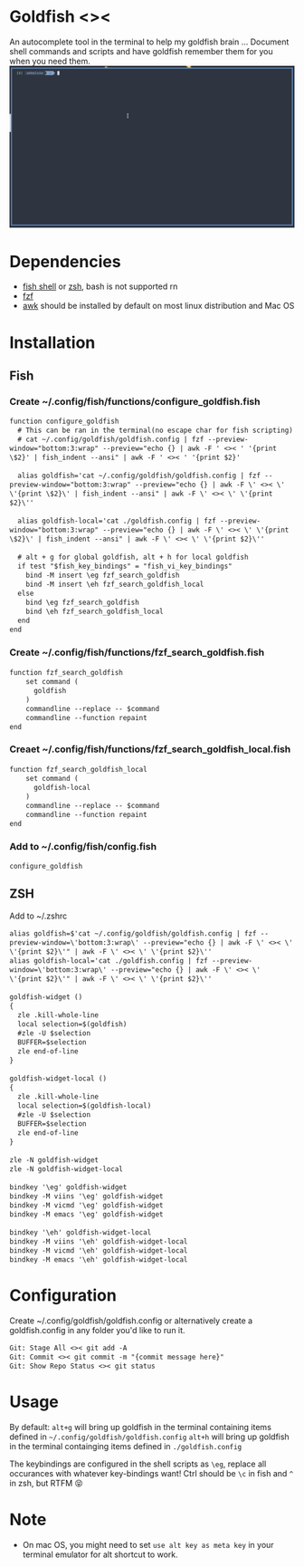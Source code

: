 # Goldfish <><

An autocomplete tool in the terminal to help my goldfish brain ... Document shell commands and scripts and have goldfish remember them for you when you need them.
![screen-gif](./assets/goldfishdemo.gif)

# Dependencies

- [fish shell](https://fishshell.com/) or [zsh](https://zsh.sourceforge.io/), bash is not supported rn
- [fzf](https://github.com/junegunn/fzf)
- [awk](https://man.archlinux.org/man/awk.1p.en) should be installed by default on most linux distribution and Mac OS

# Installation

## Fish

### Create ~/.config/fish/functions/configure_goldfish.fish

```
function configure_goldfish
  # This can be ran in the terminal(no escape char for fish scripting)
  # cat ~/.config/goldfish/goldfish.config | fzf --preview-window="bottom:3:wrap" --preview="echo {} | awk -F ' <>< ' '{print \$2}' | fish_indent --ansi" | awk -F ' <>< ' '{print $2}'

  alias goldfish='cat ~/.config/goldfish/goldfish.config | fzf --preview-window="bottom:3:wrap" --preview="echo {} | awk -F \' <>< \' \'{print \$2}\' | fish_indent --ansi" | awk -F \' <>< \' \'{print $2}\''

  alias goldfish-local='cat ./goldfish.config | fzf --preview-window="bottom:3:wrap" --preview="echo {} | awk -F \' <>< \' \'{print \$2}\' | fish_indent --ansi" | awk -F \' <>< \' \'{print $2}\''

  # alt + g for global goldfish, alt + h for local goldfish
  if test "$fish_key_bindings" = "fish_vi_key_bindings"
    bind -M insert \eg fzf_search_goldfish
    bind -M insert \eh fzf_search_goldfish_local
  else
    bind \eg fzf_search_goldfish
    bind \eh fzf_search_goldfish_local
  end
end
```

### Create ~/.config/fish/functions/fzf_search_goldfish.fish

```
function fzf_search_goldfish
    set command (
      goldfish
    )
    commandline --replace -- $command
    commandline --function repaint
end
```

### Creaet ~/.config/fish/functions/fzf_search_goldfish_local.fish

```
function fzf_search_goldfish_local
    set command (
      goldfish-local
    )
    commandline --replace -- $command
    commandline --function repaint
end
```

### Add to ~/.config/fish/config.fish

```
configure_goldfish
```

## ZSH

Add to ~/.zshrc

```
alias goldfish=$'cat ~/.config/goldfish/goldfish.config | fzf --preview-window=\'bottom:3:wrap\' --preview="echo {} | awk -F \' <>< \' \'{print $2}\'" | awk -F \' <>< \' \'{print $2}\''
alias goldfish-local='cat ./goldfish.config | fzf --preview-window=\'bottom:3:wrap\' --preview="echo {} | awk -F \' <>< \' \'{print $2}\'" | awk -F \' <>< \' \'{print $2}\''

goldfish-widget ()
{
  zle .kill-whole-line
  local selection=$(goldfish)
  #zle -U $selection
  BUFFER=$selection
  zle end-of-line
}

goldfish-widget-local ()
{
  zle .kill-whole-line
  local selection=$(goldfish-local)
  #zle -U $selection
  BUFFER=$selection
  zle end-of-line
}

zle -N goldfish-widget
zle -N goldfish-widget-local

bindkey '\eg' goldfish-widget
bindkey -M viins '\eg' goldfish-widget
bindkey -M vicmd '\eg' goldfish-widget
bindkey -M emacs '\eg' goldfish-widget

bindkey '\eh' goldfish-widget-local
bindkey -M viins '\eh' goldfish-widget-local
bindkey -M vicmd '\eh' goldfish-widget-local
bindkey -M emacs '\eh' goldfish-widget-local
```

# Configuration

Create ~/.config/goldfish/goldfish.config or alternatively create a goldfish.config in any folder you'd like to run it.

```
Git: Stage All <>< git add -A
Git: Commit <>< git commit -m "{commit message here}"
Git: Show Repo Status <>< git status
```

# Usage

By default:
`alt+g` will bring up goldfish in the terminal containing items defined in `~/.config/goldfish/goldfish.config`
`alt+h` will bring up goldfish in the terminal containging items defined in `./goldfish.config`

The keybindings are configured in the shell scripts as `\eg`, replace all occurances with whatever key-bindings want! Ctrl should be `\c` in fish and `^` in zsh, but RTFM :stuck_out_tongue_closed_eyes:

# Note

- On mac OS, you might need to set `use alt key as meta key` in your terminal emulator for alt shortcut to work.
